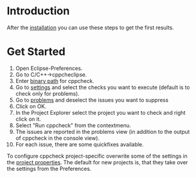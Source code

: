 # Introduction #
After the [installation](Installation.md) you can use these steps to get the first results.

# Get Started #
  1. Open Eclipse-Preferences.
  1. Go to C/C++->cppcheclipse.
  1. Enter [binary path](WorkspacePreferences#General.md) for cppcheck.
  1. Go to [settings](WorkspacePreferences#Settings.md) and select the checks you want to execute (default is to check only for problems).
  1. Go to [problems](WorkspacePreferences#Problems.md) and deselect the issues you want to suppress
  1. Click on OK.
  1. In the Project Explorer select the project you want to check and right click on it.
  1. Select "Run cppcheck" from the contextmenu.
  1. The issues are reported in the problems view (in addition to the output of cppcheck in the console view).
  1. For each issue, there are some quickfixes available.

To configure cppcheck project-specific overwrite some of the settings in the [project properties](ProjectProperties.md). The default for new projects is, that they take over the settings from the Preferences.